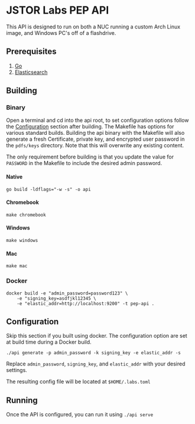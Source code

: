 # JSTOR Labs PEP API

This API is designed to run on both a NUC running a custom Arch Linux image, and Windows PC's off of a flashdrive.

## Prerequisites
1. [Go](https://golang.org/)
2. [Elasticsearch](https://www.elastic.co/start)

## Building


### Binary

Open a terminal and cd into the api root, to set configuration options follow the [Configuration](##Configuration) section after building. The Makefile has options for various standard builds. Building the api binary with the Makefile will also generate a fresh Certificate, private key, and encrypted user password in the `pdfs/keys` directory. Note that this will overwrite any existing content.

The only requirement before building is that you update the value for `PASSWORD` in the Makefile to include the desired admin password.

#### Native

`go build -ldflags="-w -s" -o api`

#### Chromebook

`make chromebook`

#### Windows

`make windows`

#### Mac

`make mac`

### Docker

```
docker build -e "admin_password=password123" \ 
    -e "signing_key=asdfjkl12345 \
    -e "elastic_addr=http://localhost:9200" -t pep-api .
```

## Configuration

Skip this section if you built using docker.  The configuration option are set at build time during a Docker build.

`./api generate -p admin_password -k signing_key -e elastic_addr -s`

Replace `admin_password`, `signing_key`, and `elastic_addr` with your desired settings.

The resulting config file will be located at `$HOME/.labs.toml`

## Running

Once the API is configured, you can run it using `./api serve`